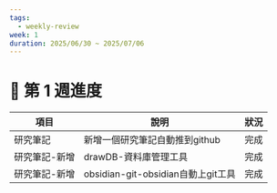 ```yaml
---
tags:
  - weekly-review
week: 1
duration: 2025/06/30 ~ 2025/07/06
---
```


# 📅 第 1 週進度

| 項目      | 說明                            | 狀況  |
| ------- | ----------------------------- | --- |
| 研究筆記    | 新增一個研究筆記自動推到github            | 完成  |
| 研究筆記-新增 | drawDB-資料庫管理工具                | 完成  |
| 研究筆記-新增 | obsidian-git-obsidian自動上git工具 | 完成  |


